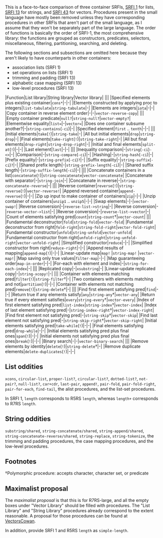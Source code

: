 This is a face-to-face comparison of three container SRFIs, [SRFI 1](https://srfi.schemers.org/srfi-1/srfi-1.html) for lists, [SRFI 13](http://srfi.schemers.org/srfi-13/srfi-13.html) for strings, and [SRFI 43](http://srfi.schemers.org/srfi-43/srfi-43.html) for vectors.  Procedures present in the small language have mostly been removed unless they have corresponding procedures in other SRFIs that aren't part of the small language, as I assume that they won't be separately part of the large language.  The order of functions is basically the order of SRFI-1, the most comprehensive library: the functions are grouped as constructors, predicates, selectors, miscellaneous, filtering, partitioning, searching, and deleting.

The following sections and subsections are omitted here because they aren't likely to have counterparts in other containers:

* association lists (SRFI 1)
* set operations on lists (SRFI 1)
* trimming and padding (SRFI 13)
* alphabetic case mapping (SRFI 13)
* low-level procedures (SRFI 13)

|Function|List library|String library|Vector library|
|||
|Specified elements plus existing container|`cons*`|-|-|
|Elements constructed by applying proc to integers|`list-tabulate`|`string-tabulate`|-|
|Elements are integers|`iota`|-|-|
|Copy container in reverse element order|-|-|`vector-reverse-copy`|
|||
|Empty container predicate|`null?`|`string-null?`|`vector-empty?`|
|Elementwise equality|`list=`|-|`vector=`|
|Does one container subsume another?|-|`string-contains`(`-ci`)|-|
|Specified element|`first` .. `tenth`|-|-|
|||
|Initial elements|`take`(`!`)|`string-take`|-|
|All but initial elements|`drop`|`string-drop`|-|
|Final elements|`take-right`(`!`)|`string-take-right`|-|
|All but final elements|`drop-right`|`string-drop-right`|-|
|Initial and final elements|`split-at`(`!`)|-|-|
|Last element|`last`|-|-|
|||
|Inequality comparison|-|`string`(`-ci`)`-<>`|-|
|Comparison|-|`string-compare`(`-ci`)|-|
|Hashing|-|`string-hash`(`-ci`)|-|
|Prefix equality|-|`string-prefix`(`-ci`)`?`|-|
|Suffix equality|-|`string-suffix`(`-ci`)`?`|-|
|Shared prefix length|-|`string-prefix-length`(`-ci`)|-|
|Shared suffix length|-|`string-suffix-length`(`-ci`)|-|
|||
|Concatenate containers in a list|`concatenate`(`!`)|`string-concatenate`|`vector-concatenate`|
|Concatenate with separator|-|`string-join`|-|
|Concatenate in reverse|-|`string-concatenate-reverse`|-|
|||
|Reverse container|`reverse`(`!`)|`string-reverse`(`!`)|`vector-reverse!`|
|Append reversed container|`append-reverse`(`!`)|-|-|
|Zip up input to make container of containers|`zip`|-|-|
|Unzip container of containers|`unzip1` .. `unzip5`|-|-|
|Swap elements|-|-|`vector-swap!`|
|Reverse conversion|-|`reverse-list->string`|-|
|Reverse conversion|-|`reverse-vector->list`|-|
|Reverse conversion|-|`reverse-list->vector`|-|
|Count of elements satisfying pred|`count`|`string-count`†|`vector-count`|
|||
|Fundamental deconstructor|`fold`|`string-fold`|`vector-fold`|
|Fundamental deconstructor from right|`fold-right`|`string-fold-right`|`vector-fold-right`|
|Fundamental constructor|`unfold`|`string-unfold`|`vector-unfold`|
|Fundamental constructor from right|`unfold-right`|`string-unfold-right`|`vector-unfold-right`|
|Simplified constructor|`reduce`|-|-|
|Simplified constructor from right|`reduce-right`|-|-|
|Append results of mapping|`append-map`(`!`)|-|-|
|Linear-update map|`map!` |`string-map!` |`vector-map!`|
|Map saving only true values|`filter-map`|-|-|
|Map guaranteeing order|`map-in-order`|-|-|
|For-each with element and index|-|`string-for-each-index`|-|
|||
|Replicated copy|-|`xsubstring`|-|
|Linear-update replicated copy|-|`string-xcopy!`|-|
|||
|Container with elements matching pred|`filter`(`!`)|`string-filter`†|-|
|Two containers with elements matching and not|`partition`(`!`)|-|-|
|Container with elements not matching pred|`remove`(`!`)|`string-delete`†|-|
|||
|Find first element satisfying pred|`find`|-|-|
|Return true if any elements satisfy|`any`|`string-any`†|`vector-any`|
|Return true if every element satisfies|`every`|`string-every`†|`vector-every`|
|Index of first element satisfying pred|`list-index`|`string-index`†|`vector-index`|
|Index of last element satisfying pred|-|`string-index-right`†|`vector-index-right`|
|Find first element not satisfying pred|-|`string-skip`†|`vector-skip`|
|Find last element not satisfying pred|-|`string-skip-right`†|`vector-skip-right`|
|Initial elements satisfying pred|`take-while`(`!`)|-|-|
|Final elements satisfying pred|`drop-while`|-|-|
|Initial elements satisfying pred plus final ones|`span`(`!`)|-|-|
|Initial elements not satisfying pred plus final ones|`break`(`!`)|-|-|
|Binary search|-|-|`vector-binary-search`|
|||
|Remove elements by identity|`delete`(`!`)|`string-delete`†|-|
|Remove duplicate elements|`delete-duplicates`(`!`)|-|-|

## List oddities

`xcons`, `circular-list`, `proper-list?`, `circular-list?`, `dotted-list?`, `not-pair?`, `null-list?`, `car+cdr`, `last-pair`, `append!`, `pair-fold`, `pair-fold-right`, `pair-for-each`, `find-tail`, the alist procedures, and the list-set procedures.

In SRFI 1, `length` corresponds to R5RS `length`, whereas `length+` corresponds to R7RS `length`.

## String oddities

`substring/shared`, `string-concatenate/shared`, `string-append/shared`, `string-concatenate-reverse/shared`, `string-replace`, `string-tokenize`, the trimming and padding procedures, the case mapping procedures, and the low-level procedures.

## Footnotes

†Polymorphic procedure: accepts character, character set, or predicate

## Maximalist proposal

The *maximalist proposal* is that this is for R7RS-large, and all the empty boxes under "Vector Library" should be filled with procedures.  The "List Library" and "String Library" procedures already correspond to the extent reasonable.  A proposal for those procedures can be found at [VectorsCowan](VectorsCowan.md).

In addition, provide SRFI 1 and R5RS `length` as `simple-length`.

